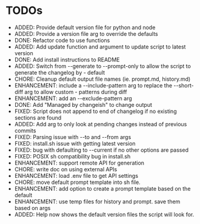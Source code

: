 # TODOs

- ADDED: Provide default version file for python and node
- ADDED: Provide a version file arg to override the defaults
- DONE: Refactor code to use functions
- ADDED: Add update function and argument to update script to latest version
- DONE: Add install instructions to README
- ADDED: Switch from --generate to --prompt-only to allow the script to generate the changelog by - default
- CHORE: Cleanup default output file names (ie. prompt.md, history.md)
- ENHANCEMENT: include a --include-pattern arg to replace the --short-diff arg to allow custom - patterns during diff
- ENHANCEMENT: add an --exclude-pattern arg
- DONE: Add "Managed by changeish" to change output
- FIXED: Script does not append to end of changelog if no existing sections are found
- ADDED: Add arg to only look at pending changes instead of previous commits
- FIXED: Parsing issue with --to and --from args
- FIXED: install.sh issue with getting latest version
- FIXED: bug with defaulting to --current if no other options are passed
- FIXED: POSIX sh compatibility bug in install.sh
- ENHANCEMENT: support remote API for generation
- CHORE: write doc on using external APIs
- ENHANCEMENT: load .env file to get API settings
- CHORE: move default prompt template into sh file.
- ENHANCEMENT: add option to create a prompt template based on the default
- ENHANCEMENT: use temp files for history and prompt. save them based on args
- ADDED: Help now shows the default version files the script will look for.
